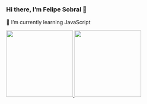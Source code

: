 ### Hi there, I’m Felipe Sobral 👋

 🌱 I’m currently learning JavaScript 

<div>
 <a href="https://github.com/SoSoJigsaw">
  
  <img height="180em" src="https://github-readme-stats-sosojigsaw.vercel.app/api?username=SoSoJigsaw&show_icons=true&theme=dracula&include_all_commits=true&count_private=true"/>
  <img height="180em" src="https://github-readme-stats-sosojigsaw.vercel.app/api/top-langs/?username=SoSoJigsaw&show_icons=true&theme=dracula&include_all_commits=true&count_private=true"/>
</div>  






